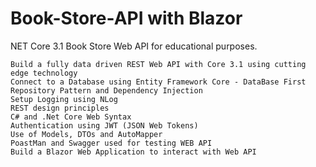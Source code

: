 # Book-Store-API with Blazor
NET Core 3.1 Book Store Web API for educational purposes.

    Build a fully data driven REST Web API with Core 3.1 using cutting edge technology
    Connect to a Database using Entity Framework Core - DataBase First
    Repository Pattern and Dependency Injection
    Setup Logging using NLog
    REST design principles
    C# and .Net Core Web Syntax
    Authentication using JWT (JSON Web Tokens)
    Use of Models, DTOs and AutoMapper
	PoastMan and Swagger used for testing WEB API
    Build a Blazor Web Application to interact with Web API
  

